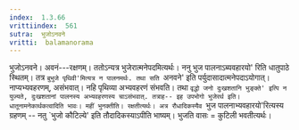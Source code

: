 ```yaml
---
index:  1.3.66
vrittiindex:  561
sutra:  भुजोऽनवने
vritti:  balamanorama 
---
```


भुजोऽनवने। अवनं---रक्षणम्। ततोऽन्यत्र भुजेरात्मनेपदमित्यर्थः। ननु भुज पालनाऽब्यवहारयो' रिति धातुपाठे स्थितम्। तत्र `बुभुजे पृथिवी'मित्यत्र न पालनमर्थः. तथा सति `अनवने' इति पर्युदासादात्मनेपदाऽयोगात्। नाप्यभ्यवहरणम्, असंभवात्। नहि पृथिव्या अभ्यवहरणं संभवति। तथा `वृद्धो जनो दुःखशतानि भुङ्क्ते' इत्पि न युज्यते, दुःखशतानां पालनस्य अभ्यवहरणस्य चाऽसंभवात्. तत्राह-- इह उपभोगो भुजेरर्थ इति। धातूनामनेकार्थकत्वादिति भावः। महीं भुनक्तीति। रक्षतीत्यर्थः। अत्र रौधादिकस्यैव `भुज पालनाभ्यवहारयो'रित्यस्य ग्रहणम् -- नतु `भुजो कौटिल्ये' इति तौदादिकस्याऽपीति भाष्यम्। भुजति वासः = कुटिली भवतीत्यर्थः। 

